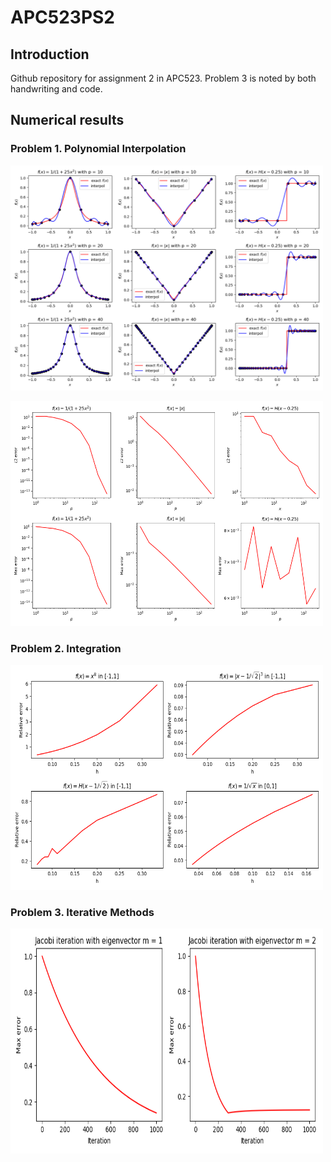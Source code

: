 # APC523PS2
## Introduction
Github repository for assignment 2 in APC523. Problem 3 is noted by both handwriting and code.

## Numerical results
### Problem 1. Polynomial Interpolation

<div>
    <p float = 'left'>
        <img src="./p1_1.png"  width="500" height="360">
    </p>
</div>

<div>
    <p float = 'left'>
        <img src="./p1_2.png"  width="500" height="360">
    </p>
</div>

### Problem 2. Integration
<div>
    <p float = 'left'>
        <img src="./p2.png"  width="500" height="360">
    </p>
</div>

### Problem 3. Iterative Methods
<div>
    <p float = 'left'>
        <img src="./p3.png"  width="500" height="360">
    </p>
</div>